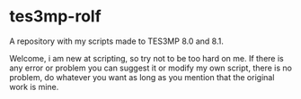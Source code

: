# tes3mp-rolf
A repository with my scripts made to TES3MP 8.0 and 8.1.

Welcome, i am new at scripting, so try not to be too hard on me. If there is any error or problem you can suggest it or modify my own script, there is no problem,
do whatever you want as long as you mention that the original work is mine.
